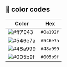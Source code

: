 ## 🎨 color codes

| Color                                                    | Hex       |
| -------------------------------------------------------- | --------- |
| ![#ff7043](https://via.placeholder.com/10/ff7043?text=+) | `#0a192f` |
| ![#546e7a](https://via.placeholder.com/10/546e7a?text=+) | `#546e7a` |
| ![#48a999](https://via.placeholder.com/10/48a999?text=+) | `#48a999` |
| ![#005b9f](https://via.placeholder.com/10/005b9f?text=+) | `#005b9f` |
